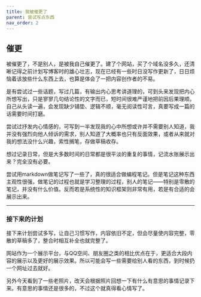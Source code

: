 ```yaml
---
title: 我被催更了
parent: 尝试写点东西
nav_order: 2
---
```

## 催更

被催更了，不是别人，是被我自己催更了。建了个网站，买了个域名没多久，还清晰记得之前计划写博客时的雄心壮志，现在已经有一些时日没写作更新了，日日烦恼着该放些什么东西上去，也算是体会了一把内容创作者的不易。

是有尝试过一些话题，写过几篇，有输出内心思考讲道理的，可到头来发现把内心所想写出，只是寥寥几句结论性的文字而已，短时间很难严谨地把前因后果理顺。自己从头读一遍，会发现缺少铺垫、逻辑不顺，毫无阅读性可言，真要写成一篇的话需要时间打磨。

尝试过抒发内心情感的，可写到一半发现我的心中所想或许并不需要别人知道，我并没有强烈向他人倾诉的需求，别人知道了大概率也只有反面效果，或者从来就对我的想法没什么兴趣，索性搁笔，存做草稿收存。

想过记录日常，但是大多数时间的日常都是很平淡的重复的事情，记流水账展示出来？完全没有必要。

尝试用markdown做笔记写了一些了，真的很适合做编程笔记。但是笔记这种东西主观性很强，做笔记的过程也就是学习整理的过程，别人的笔记——特别是零散的笔记，并没有什么价值。反而若是系统性的知识框架则非常有用，若是有合适的会展示出来。

---

### 接下来的计划

接下来计划尝试多写，让自己习惯写作，内容依旧不定，但会尽量使内容完整，零散的草稿多了，整合时相互补全也就完整了。

网站作为一个展示平台，与QQ空间、朋友圈之类的相比优点在于，更适合大段内容的展示以及更好的展示效果。所以可能会写一些需要给别人看的东西，到时候扔一个网址过去就好。

另外今天看到了一些老照片，改天会根据照片回想一下有什么有意思的事情记录下来。有意思的事情还是很多的，不过这个就真得看心情写了。

